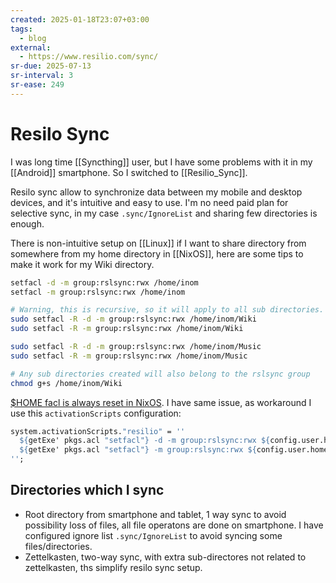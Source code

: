 ```yaml
---
created: 2025-01-18T23:07+03:00
tags:
  - blog
external:
  - https://www.resilio.com/sync/
sr-due: 2025-07-13
sr-interval: 3
sr-ease: 249
---
```


# Resilo Sync

I was long time [[Syncthing]] user, but I have some problems with it in my
[[Android]] smartphone. So I switched to [[Resilio_Sync]].

Resilo sync allow to synchronize data between my mobile and desktop devices, and
it's intuitive and easy to use. I'm no need paid plan for selective sync, in my
case `.sync/IgnoreList` and sharing few directories is enough.

There is non-intuitive setup on [[Linux]] if I want to share directory from
somewhere from my home directory in [[NixOS]], here are some tips to make it
work for my Wiki directory.

```bash
setfacl -d -m group:rslsync:rwx /home/inom
setfacl -m group:rslsync:rwx /home/inom

# Warning, this is recursive, so it will apply to all sub directories.
sudo setfacl -R -d -m group:rslsync:rwx /home/inom/Wiki
sudo setfacl -R -m group:rslsync:rwx /home/inom/Wiki

sudo setfacl -R -d -m group:rslsync:rwx /home/inom/Music
sudo setfacl -R -m group:rslsync:rwx /home/inom/Music

# Any sub directories created will also belong to the rslsync group
chmod g+s /home/inom/Wiki
```

[$HOME facl is always reset in NixOS](https://discourse.nixos.org/t/home-facl-is-always-reset-in-21-05/13408).
I have same issue, as workaround I use this `activationScripts` configuration:

```nix
system.activationScripts."resilio" = ''
  ${getExe' pkgs.acl "setfacl"} -d -m group:rslsync:rwx ${config.user.home}
  ${getExe' pkgs.acl "setfacl"} -m group:rslsync:rwx ${config.user.home}
'';
```

## Directories which I sync

- Root directory from smartphone and tablet, 1 way sync to avoid possibility
  loss of files, all file operatons are done on smartphone. I have configured
  ignore list `.sync/IgnoreList` to avoid syncing some files/directories.
- Zettelkasten, two-way sync, with extra sub-directores not related to
  zettelkasten, ths simplify resilo sync setup.
